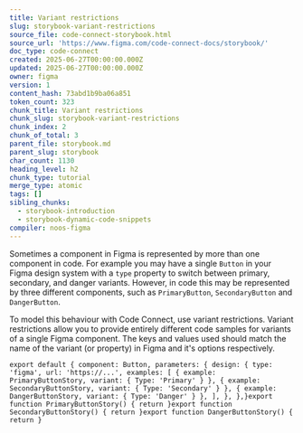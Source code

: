 ```yaml
---
title: Variant restrictions
slug: storybook-variant-restrictions
source_file: code-connect-storybook.html
source_url: 'https://www.figma.com/code-connect-docs/storybook/'
doc_type: code-connect
created: 2025-06-27T00:00:00.000Z
updated: 2025-06-27T00:00:00.000Z
owner: figma
version: 1
content_hash: 73abd1b9ba06a851
token_count: 323
chunk_title: Variant restrictions
chunk_slug: storybook-variant-restrictions
chunk_index: 2
chunk_of_total: 3
parent_file: storybook.md
parent_slug: storybook
char_count: 1130
heading_level: h2
chunk_type: tutorial
merge_type: atomic
tags: []
sibling_chunks:
  - storybook-introduction
  - storybook-dynamic-code-snippets
compiler: noos-figma
---
```


Sometimes a component in Figma is represented by more than one component in code. For example you may have a single `Button` in your Figma design system with a `type` property to switch between primary, secondary, and danger variants. However, in code this may be represented by three different components, such as `PrimaryButton`, `SecondaryButton` and `DangerButton`.

To model this behaviour with Code Connect, use variant restrictions. Variant restrictions allow you to provide entirely different code samples for variants of a single Figma component. The keys and values used should match the name of the variant (or property) in Figma and it's options respectively.

```
export default { component: Button, parameters: { design: { type: 'figma', url: 'https://...', examples: [ { example: PrimaryButtonStory, variant: { Type: 'Primary' } }, { example: SecondaryButtonStory, variant: { Type: 'Secondary' } }, { example: DangerButtonStory, variant: { Type: 'Danger' } }, ], }, },}export function PrimaryButtonStory() { return }export function SecondaryButtonStory() { return }export function DangerButtonStory() { return }
```
